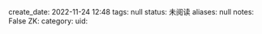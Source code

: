 create_date: 2022-11-24 12:48
tags: null
status: 未阅读 
aliases: null
notes: False
ZK: 
category: 
uid: 
